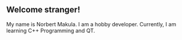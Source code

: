 ## Welcome stranger!
My name is Norbert Makula. I am a hobby developer. Currently, I am learning C++ Programming and QT.

